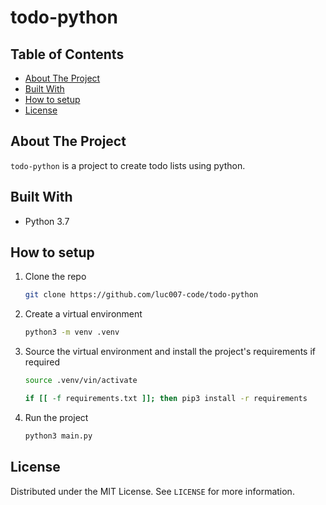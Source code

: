 # todo-python

## Table of Contents
* [About The Project](#About-The-Project)
* [Built With](#Built-With)
* [How to setup](#How-to-setup)
* [License](#License)

## About The Project
`todo-python` is a project to create todo lists using python.

## Built With
* Python 3.7

## How to setup

1. Clone the repo
    ```bash
    git clone https://github.com/luc007-code/todo-python
    ```
2. Create a virtual environment
    ```bash
    python3 -m venv .venv
    ```
3. Source the virtual environment and install the project's requirements if required
    ```bash
    source .venv/vin/activate
    ```
    ```bash
    if [[ -f requirements.txt ]]; then pip3 install -r requirements
    ```
3. Run the project
    ```bash
    python3 main.py
    ```
    
## License
Distributed under the MIT License. See `LICENSE` for more information.
